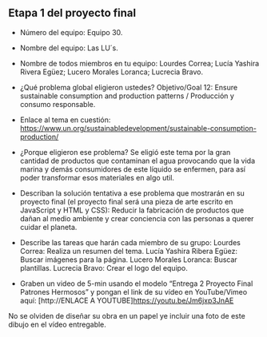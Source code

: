 ## Etapa 1 del proyecto final

- Número del equipo: Equipo 30.

- Nombre del equipo: Las LU´s.

- Nombre de todos miembros en tu equipo:
Lourdes Correa; Lucía Yashira Rivera Egüez; Lucero Morales Loranca; Lucrecia Bravo.

- ¿Qué problema global eligieron ustedes?
Objetivo/Goal 12: Ensure sustainable consumption and production patterns / Producción y consumo responsable.

- Enlace al tema en cuestión: https://www.un.org/sustainabledevelopment/sustainable-consumption-production/

- ¿Porque eligieron ese problema?
Se eligió este tema por la gran cantidad de productos que contaminan el agua provocando que la vida marina y demás consumidores de este líquido se enfermen, para así poder transformar esos materiales en algo util.

- Describan la solución tentativa a ese problema que mostrarán en su proyecto final (el proyecto final será una pieza de arte escrito en JavaScript y HTML y CSS):
Reducir la fabricación de productos que dañan al medio ambiente y crear conciencia con las personas a querer cuidar el planeta.

- Describe las tareas que harán cada miembro de su grupo:
Lourdes Correa: Realiza un resumen del tema.
Lucía Yashira Ribera Egüez: Buscar imágenes para la página.
Lucero Morales Loranca: Buscar plantillas.
Lucrecia Bravo: Crear el logo del equipo.

- Graben un video de 5-min usando el modelo “Entrega 2 Proyecto Final Patrones Hermosos” y pongan el link de su vídeo en YouTube/Vimeo aquí: [http://ENLACE A YOUTUBE]https://youtu.be/Jm6jxp3JnAE

No se olviden de diseñar su obra en un papel ye incluir una foto de este dibujo en el vídeo entregable.
